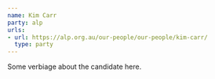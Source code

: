```yaml
---
name: Kim Carr
party: alp
urls:
- url: https://alp.org.au/our-people/our-people/kim-carr/
  type: party
---
```

Some verbiage about the candidate here.
